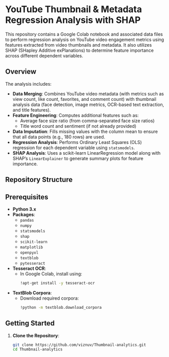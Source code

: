 # YouTube Thumbnail & Metadata Regression Analysis with SHAP

This repository contains a Google Colab notebook and associated data files to perform regression analysis on YouTube video engagement metrics using features extracted from video thumbnails and metadata. It also utilizes SHAP (SHapley Additive exPlanations) to determine feature importance across different dependent variables.

## Overview

The analysis includes:
- **Data Merging**: Combines YouTube video metadata (with metrics such as view count, like count, favorites, and comment count) with thumbnail analysis data (face detection, image metrics, OCR-based text extraction, and title features).
- **Feature Engineering**: Computes additional features such as:
  - Average face size ratio (from comma-separated face size ratios)
  - Title word count and sentiment (if not already provided)
- **Data Imputation**: Fills missing values with the column mean to ensure that all data points (e.g., 180 rows) are used.
- **Regression Analysis**: Performs Ordinary Least Squares (OLS) regression for each dependent variable using `statsmodels`.
- **SHAP Analysis**: Uses a scikit-learn LinearRegression model along with SHAP’s `LinearExplainer` to generate summary plots for feature importance.

## Repository Structure


## Prerequisites

- **Python 3.x**
- **Packages**:  
  - `pandas`
  - `numpy`
  - `statsmodels`
  - `shap`
  - `scikit-learn`
  - `matplotlib`
  - `openpyxl`
  - `textblob`
  - `pytesseract`
- **Tesseract OCR**:  
  - In Google Colab, install using:
    ```bash
    !apt-get install -y tesseract-ocr
    ```
- **TextBlob Corpora**:  
  - Download required corpora:
    ```bash
    !python -m textblob.download_corpora
    ```

## Getting Started

1. **Clone the Repository**:
   ```bash
   git clone https://github.com/viznuv/Thumbnail-analytics.git
   cd Thumbnail-analytics
